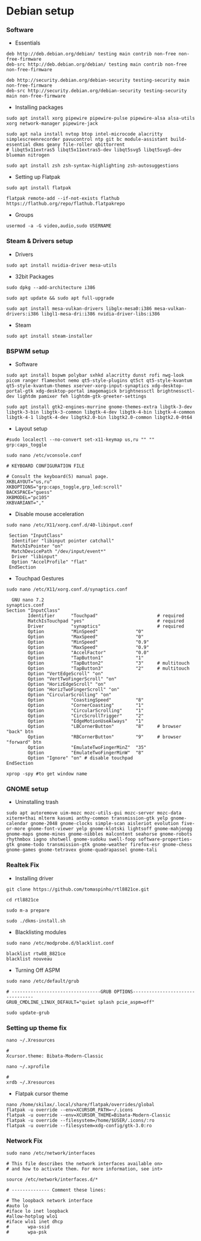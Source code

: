 # Debian setup  
### Software
- Essentials
```
deb http://deb.debian.org/debian/ testing main contrib non-free non-free-firmware
deb-src http://deb.debian.org/debian/ testing main contrib non-free non-free-firmware

deb http://security.debian.org/debian-security testing-security main non-free-firmware
deb-src http://security.debian.org/debian-security testing-security main non-free-firmware
```
- Installing packages
```
sudo apt install xorg pipewire pipewire-pulse pipewire-alsa alsa-utils xorg network-manager pipewire-jack
```
```
sudo apt nala install nvtop btop intel-microcode alacritty simplescreenrecorder pavucontrol ntp git bc module-assistant build-essential dkms geany file-roller qbittorrent
# libqt5x11extras5 libqt5x11extras5-dev libqt5svg5 libqt5svg5-dev blueman nitrogen 
```
```
sudo apt install zsh zsh-syntax-highlighting zsh-autosuggestions
```

- Setting up Flatpak
```
sudo apt install flatpak
```
```
flatpak remote-add --if-not-exists flathub https://flathub.org/repo/flathub.flatpakrepo
```

- Groups
```
usermod -a -G video,audio,sudo USERNAME
```
### Steam & Drivers setup 
- Drivers
```
sudo apt install nvidia-driver mesa-utils
```
- 32bit Packages 
```
sudo dpkg --add-architecture i386
```
```
sudo apt update && sudo apt full-upgrade
```
```
sudo apt install mesa-vulkan-drivers libglx-mesa0:i386 mesa-vulkan-drivers:i386 libgl1-mesa-dri:i386 nvidia-driver-libs:i386
```
- Steam
```
sudo apt install steam-installer
```
### BSPWM setup
- Software
```
sudo apt install bspwm polybar sxhkd alacritty dunst rofi nwg-look picom ranger flameshot nemo qt5-style-plugins qt5ct qt5-style-kvantum qt5-style-kvantum-themes xserver-xorg-input-synaptics xdg-desktop-portal-gtk xdg-desktop-portal imagemagick brightnessctl brightnessctl-dev lightdm pamixer feh lightdm-gtk-greeter-settings
```
```
sudo apt install gtk2-engines-murrine gnome-themes-extra libgtk-3-dev libgtk-3-bin libgtk-3-common libgtk-4-dev libgtk-4-bin libgtk-4-common libgtk-4-1 libgtk-4-dev libgtk2.0-bin libgtk2.0-common libgtk2.0-0t64
```
- Layout setup
```
#sudo localectl --no-convert set-x11-keymap us,ru "" "" grp:caps_toggle
```
```sudo nano /etc/vconsole.conf```
```
# KEYBOARD CONFIGURATION FILE

# Consult the keyboard(5) manual page.
XKBLAYOUT="us,ru"
XKBOPTIONS="grp:caps_toggle,grp_led:scroll"
BACKSPACE="guess"
XKBMODEL="pc105"
XKBVARIANT=","
```
- Disable mouse acceleration
```
sudo nano /etc/X11/xorg.conf.d/40-libinput.conf
```
```
 Section "InputClass"
  Identifier "libinput pointer catchall"
  MatchIsPointer "on"
  MatchDevicePath "/dev/input/event*"
  Driver "libinput"
  Option "AccelProfile" "flat"
 EndSection
```
- Touchpad Gestures
```
sudo nano /etc/X11/xorg.conf.d/synaptics.conf
```

```
  GNU nano 7.2                                                     synaptics.conf
Section "InputClass"
        Identifier      "Touchpad"                      # required
        MatchIsTouchpad "yes"                           # required
        Driver          "synaptics"                     # required
        Option          "MinSpeed"              "0"
        Option          "MaxSpeed"              "0"
        Option          "MinSpeed"              "0.9"
        Option          "MaxSpeed"              "0.9"
        Option          "AccelFactor"           "0.0"
        Option          "TapButton1"            "1"
        Option          "TapButton2"            "3"     # multitouch
        Option          "TapButton3"            "2"     # multitouch
        Option "VertEdgeScroll" "on"
        Option "VertTwoFingerScroll" "on"
        Option "HorizEdgeScroll" "on"
        Option "HorizTwoFingerScroll" "on"
        Option "CircularScrolling" "on"
        Option          "CoastingSpeed"         "8"
        Option          "CornerCoasting"        "1"
        Option          "CircularScrolling"     "1"
        Option          "CircScrollTrigger"     "2"
        Option          "EdgeMotionUseAlways"   "1"
        Option          "LBCornerButton"        "8"     # browser "back" btn
        Option          "RBCornerButton"        "9"     # browser "forward" btn
        Option          "EmulateTwoFingerMinZ"  "35"
        Option          "EmulateTwoFingerMinW"  "8"
        Option "Ignore" "on" # disable touchpad
EndSection

```

```
xprop -spy #to get window name
```
### GNOME setup
- Uninstalling trash
```
sudo apt autoremove uim-mozc mozc-utils-gui mozc-server mozc-data xiterm+thai mlterm kasumi anthy-common transmission-gtk yelp gnome-calendar gnome-2048 gnome-clocks simple-scan aisleriot evolution five-or-more gnome-font-viewer yelp gnome-klotski lightsoff gnome-mahjongg gnome-maps gnome-mines gnome-nibbles malcontent seahorse gnome-robots rhythmbox iagno shotwell gnome-sudoku swell-foop software-properties-gtk gnome-todo transmission-gtk gnome-weather firefox-esr gnome-chess gnome-games gnome-tetravex gnome-quadrapassel gnome-tali
```

### Realtek Fix
- Installing driver
```
git clone https://github.com/tomaspinho/rtl8821ce.git
```
```
cd rtl8821ce
```
```
sudo m-a prepare
```
```
sudo ./dkms-install.sh
```
- Blacklisting modules
```
sudo nano /etc/modprobe.d/blacklist.conf
```
```
blacklist rtw88_8821ce
blacklist nouveau
```
- Turning Off ASPM
```
sudo nano /etc/default/grub
```
```
# ---------------------------------GRUB OPTIONS---------------------------------
GRUB_CMDLINE_LINUX_DEFAULT="quiet splash pcie_aspm=off"
```
```
sudo update-grub
```

### Setting up theme fix
```
nano ~/.Xresources
```
```
#
Xcursor.theme: Bibata-Modern-Classic
```
```
nano ~/.xprofile
```
```
#
xrdb ~/.Xresources
```

- Flatpak cursor theme
```
nano /home/skilax/.local/share/flatpak/overrides/global
flatpak -u override --env=XCURSOR_PATH=~/.icons
flatpak -u override --env=XCURSOR_THEME=Bibata-Modern-Classic
flatpak -u override --filesystem=/home/$USER/.icons/:ro 
flatpak -u override --filesystem=xdg-config/gtk-3.0:ro
```

### Network Fix
```
sudo nano /etc/network/interfaces
```
```
# This file describes the network interfaces available on>
# and how to activate them. For more information, see int>

source /etc/network/interfaces.d/*

# -------------- Comment these lines:

# The loopback network interface
#auto lo
#iface lo inet loopback
#allow-hotplug wlo1
#iface wlo1 inet dhcp
#       wpa-ssid
#       wpa-psk
```

